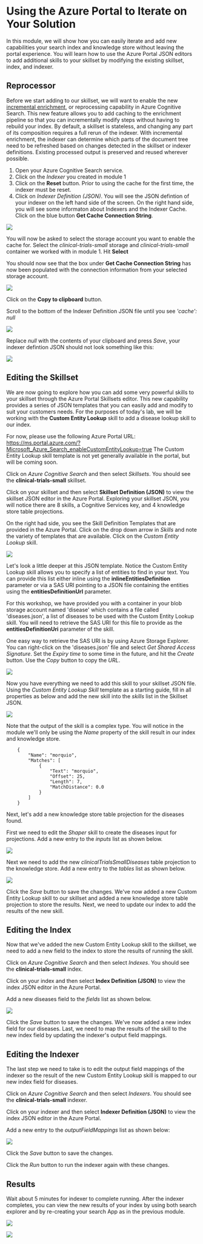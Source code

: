 # Using the Azure Portal to Iterate on Your Solution

In this module, we will show how you can easily iterate and add new capabilities your search index and knowledge store without leaving the portal experience.  You will learn how to use the Azure Portal JSON editors to add additional skills to your skillset by modifying the existing skillset, index, and indexer.

## Reprocessor
Before we start adding to our skillset, we will want to enable the new [incremental enrichment](https://docs.microsoft.com/en-us/azure/search/search-howto-incremental-index), or reprocessing capability in Azure Cognitive Search.  This new feature allows you to add caching to the enrichment pipeline so that you can incrementally modify steps without having to rebuild your index.  By default, a skillset is stateless, and changing any part of its composition requires a full rerun of the indexer. With incremental enrichment, the indexer can determine which parts of the document tree need to be refreshed based on changes detected in the skillset or indexer definitions. Existing processed output is preserved and reused wherever possible.

1. Open your Azure Cognitive Search service.
2. Click on the *Indexer* you created in module 1
3. Click on the **Reset** button. Prior to using the cache for the first time, the indexer must be reset.
4. Click on *Indexer Definition (JSON)*.  You will see the JSON defintion of your indexer on the left hand side of the screen.  On the right hand side, you will see some informaton about Indexers and the Indexer Cache.  Click on the blue button **Get Cache Connection String**.

![](images/cachestring.png)

You will now be asked to select the storage account you want to enable the cache for.  Select the *clinical-trials-small* storage and *clinical-trials-small* container we worked with in module 1.  Hit **Select**

You should now see that the box under **Get Cache Connection String** has now been populated with the connection information from your selected storage account.

![](images/cachestring2.png)

Click on the **Copy to clipboard** button.

Scroll to the bottom of the Indexer Definition JSON file until you see *'cache': null*

![](images/cachenull.png)

Replace *null* with the contents of your clipboard and press *Save*, your indexer defintion JSON should not look something like this:

![](images/cachetrue.png)

## Editing the Skillset

We are now going to explore how you can add some very powerful skills to your skillset through the Azure Portal Skillsets editor.  This new capability provides a series of JSON templates that you can easily add and modify to suit your customers needs.  For the purposes of today's lab, we will be working with the **Custom Entity Lookup** skill to add a disease lookup skill to our index.

For now, please use the following Azure Portal URL: https://ms.portal.azure.com/?Microsoft_Azure_Search_enableCustomEntityLookup=true
The Custom Entity Lookup skill template is not yet generally available in the portal, but will be coming soon.

Click on *Azure Cognitive Search* and then select *Skillsets*.  You should see the **clinical-trials-small** skillset.

Click on your skillset and then select **Skillset Definition (JSON)** to view the skillset JSON editor in the Azure Portal.  Exploring your skillset JSON, you will notice there are 8 skills, a Cognitive Services key, and 4 knowledge store table projections.

On the right had side,  you see the Skill Definition Templates that are provided in the Azure Portal.  Click on the drop down arrow in *Skills* and note the variety of templates that are available.  Click on the *Custom Entity Lookup* skill.

![](images/CustomEntityLookupSkillTemplate.png)

Let's look a little deeper at this JSON template. Notice the Custom Entity Lookup skill allows you to specify a list of entities to find in your text. You can provide this list either inline using the **inlineEntitiesDefinition** parameter or via a SAS URI pointing to a JSON file containing the entities using the **entitiesDefinitionUrl** parameter.

For this workshop, we have provided you with a container in your blob storage account named 'disease' which contains a file called 'diseases.json', a list of diseases to be used with the Custom Entity Lookup skill. You will need to retrieve the SAS URI for this file to provide as the **entitiesDefinitionUri** parameter of the skill.

One easy way to retrieve the SAS URI is by using Azure Storage Explorer. You can right-click on the 'diseases.json' file and select *Get Shared Access Signature*. Set the *Expiry time* to some time in the future, and hit the *Create* button. Use the *Copy* button to copy the *URL*.

![](images/GetSAS.png)

Now you have everything we need to add this skill to your skillset JSON file.  Using the *Custom Entity Lookup Skill* template as a starting guide, fill in all properties as below and add the new skill into the *skills* list in the Skillset JSON.

![](images/AddCustomEntityLookupSkill.png)

Note that the output of the skill is a complex type. You will notice in the module we'll only be using the *Name* property of the skill result in our index and knowledge store.

```
    {
        "Name": "morquio",
        "Matches": [
            {
                "Text": "morquio",
                "Offset": 25,
                "Length": 7,
                "MatchDistance": 0.0
            }
        ]
    }

```

Next, let's add a new knowledge store table projection for the diseases found.

First we need to edit the *Shaper* skill to create the diseases input for projections. Add a new entry to the *inputs* list as shown below.

![](images/EditShaperSkill.png)

Next we need to add the new *clinicalTrialsSmallDiseases* table projection to the knowledge store. Add a new entry to the *tables* list as shown below.

![](images/EditKnowledgeStore.png)

Click the *Save* button to save the changes. We've now added a new Custom Entity Lookup skill to our skillset and added a new knowledge store table projection to store the results. Next, we need to update our index to add the results of the new skill.

## Editing the Index

Now that we've added the new Custom Entity Lookup skill to the skillset, we need to add a new field to the index to store the results of running the skill.

Click on *Azure Cognitive Search* and then select *Indexes*.  You should see the **clinical-trials-small** index.

Click on your index and then select **Index Definition (JSON)** to view the index JSON editor in the Azure Portal.  

Add a new diseases field to the *fields* list as shown below.

![](images/EditIndex.png)

Click the *Save* button to save the changes. We've now added a new index field for our diseases. Last, we need to map the results of the skill to the new index field by updating the indexer's output field mappings.

## Editing the Indexer

The last step we need to take is to edit the output field mappings of the indexer so the result of the new Custom Entity Lookup skill is mapped to our new index field for diseases.

Click on *Azure Cognitive Search* and then select *Indexers*.  You should see the **clinical-trials-small** indexer.

Click on your indexer and then select **Indexer Definition (JSON)** to view the index JSON editor in the Azure Portal.  

Add a new entry to the *outputFieldMappings* list as shown below:

![](images/EditIndexer.png)

Click the *Save* button to save the changes.

Click the *Run* button to run the indexer again with these changes.

## Results

Wait about 5 minutes for indexer to complete running. After the indexer completes, you can view the new results of your index by using both search explorer and by re-creating your search App as in the previous module.

![](images/ViewNewIndexSearchExplorer.png)

![](images/ViewNewIndexSearchApp.png)


